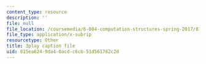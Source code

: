 ```yaml
---
content_type: resource
description: ''
file: null
file_location: /coursemedia/6-004-computation-structures-spring-2017/815ea6249da40acdc6cb51d561782c2d_Ht_tyuAWmpM.srt
file_type: application/x-subrip
resourcetype: Other
title: 3play caption file
uid: 815ea624-9da4-0acd-c6cb-51d561782c2d
---
```


